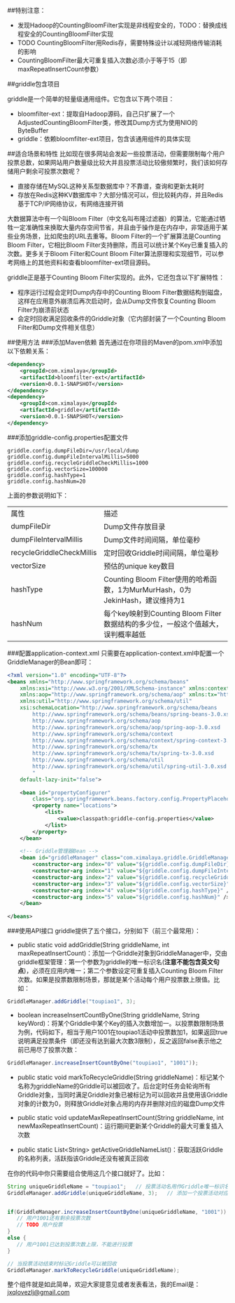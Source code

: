 ##特别注意：
* 发现Hadoop的CountingBloomFilter实现是非线程安全的，TODO：替换成线程安全的CountingBloomFilter实现
* TODO CountingBloomFilter用Redis存，需要特殊设计以减轻网络传输消耗的影响
* CountingBloomFilter最大可重复插入次数必须小于等于15（即maxRepeatInsertCount参数）

##griddle包含项目

griddle是一个简单的轻量级通用组件。它包含以下两个项目：

* bloomfilter-ext：提取自Hadoop源码，自己只扩展了一个AdjustedCountingBloomFilter类，修改其Dump方式为使用NIO的ByteBuffer
* griddle：依赖bloomfilter-ext项目，包含该通用组件的具体实现

##适合场景和特性
比如现在很多网站会发起一些投票活动，但需要限制每个用户投票总数，如果网站用户数量级比较大并且投票活动比较傲频繁时，我们该如何存储用户剩余可投票次数呢？

* 直接存储在MySQL这种关系型数据库中？不靠谱，查询和更新太耗时
* 存放在Redis这种KV数据库中？大部分情况可以，但比较耗内存，并且Redis基于TCP/IP网络协议，有网络连接开销

大数据算法中有一个叫Bloom Filter（中文名叫布隆过滤器）的算法，它能通过牺牲一定准确性来换取大量内存空间节省，并且由于操作是在内存中，非常适用于某些业务场景，比如爬虫的URL去重等。Bloom Filter的一个扩展算法是Counting Bloom Filter，它相比Bloom Filter支持删除，而且可以统计某个Key已重复插入的次数。更多关于Bloom Filter和Count Bloom Filter算法原理和实现细节，可以参考网络上的其他资料和查看bloomfilter-ext项目源码。

griddle正是基于Counting Bloom Filter实现的。此外，它还包含以下扩展特性：

* 程序运行过程会定时Dump内存中的Counting Bloom Filter数据结构到磁盘，这样在应用意外崩溃后再次启动时，会从Dump文件恢复Counting Bloom Filter为崩溃前状态
* 会定时回收满足回收条件的Griddle对象（它内部封装了一个Counting Bloom Filter和Dump文件相关信息）

##使用方法
###添加Maven依赖
首先通过在你项目的Maven的pom.xml中添加以下依赖关系：

```xml
<dependency>
    <groupId>com.ximalaya</groupId>
	<artifactId>bloomfilter-ext</artifactId>
	<version>0.0.1-SNAPSHOT</version>
</dependency>
<dependency>
	<groupId>com.ximalaya</groupId>
	<artifactId>griddle</artifactId>
	<version>0.0.1-SNAPSHOT</version>
</dependency>
```
###添加griddle-config.properties配置文件
```properties
griddle.config.dumpFileDir=/usr/local/dump
griddle.config.dumpFileIntervalMillis=5000
griddle.config.recycleGriddleCheckMillis=1000
griddle.config.vectorSize=100000
griddle.config.hashType=1
griddle.config.hashNum=20
```

上面的参数说明如下：
<table>
    <tr>
        <td>属性</td>
        <td>描述</td>
    </tr>
    <tr>
    	<td>dumpFileDir</td>
    	<td>Dump文件存放目录</td>
    </tr>
    <tr>
    	<td>dumpFileIntervalMillis</td>
    	<td>Dump文件时间间隔，单位毫秒</td>
    </tr>
    <tr>
    	<td>recycleGriddleCheckMillis</td>
    	<td>定时回收Griddle时间间隔，单位毫秒</td>
    </tr>
    <tr>
    	<td>vectorSize</td>
    	<td>预估的unique key数目</td>
    </tr>
    <tr>
    	<td>hashType</td>
    	<td>Counting Bloom Filter使用的哈希函数，1为MurMurHash，0为JekinHash，建议维持为1</td>
    </tr>
    <tr>
    	<td>hashNum</td>
    	<td>每个key映射到Counting Bloom Filter数据结构的多少位，一般这个值越大，误判概率越低</td>
    </tr>
</table>

###配置application-context.xml
只需要在application-context.xml中配置一个GriddleManager的Bean即可：
```xml
<?xml version="1.0" encoding="UTF-8"?>
<beans xmlns="http://www.springframework.org/schema/beans"
	xmlns:xsi="http://www.w3.org/2001/XMLSchema-instance" xmlns:context="http://www.springframework.org/schema/context"
	xmlns:aop="http://www.springframework.org/schema/aop" xmlns:tx="http://www.springframework.org/schema/tx"
	xmlns:util="http://www.springframework.org/schema/util"
	xsi:schemaLocation="http://www.springframework.org/schema/beans
		http://www.springframework.org/schema/beans/spring-beans-3.0.xsd
		http://www.springframework.org/schema/aop
		http://www.springframework.org/schema/aop/spring-aop-3.0.xsd
		http://www.springframework.org/schema/context
		http://www.springframework.org/schema/context/spring-context-3.0.xsd
		http://www.springframework.org/schema/tx
		http://www.springframework.org/schema/tx/spring-tx-3.0.xsd
		http://www.springframework.org/schema/util
		http://www.springframework.org/schema/util/spring-util-3.0.xsd
		"
	default-lazy-init="false">
	
	<bean id="propertyConfigurer"
		class="org.springframework.beans.factory.config.PropertyPlaceholderConfigurer">
		<property name="locations">
			<list>
				<value>classpath:griddle-config.properties</value>
			</list>
		</property>
	</bean>
	
	<!-- Griddle管理器Bean -->
	<bean id="griddleManager" class="com.ximalaya.griddle.GriddleManager">
		<constructor-arg index="0" value="${griddle.config.dumpFileDir}" />
		<constructor-arg index="1" value="${griddle.config.dumpFileIntervalMillis}" />
		<constructor-arg index="2" value="${griddle.config.recycleGriddleCheckMillis}" />
		<constructor-arg index="3" value="${griddle.config.vectorSize}" />
		<constructor-arg index="4" value="${griddle.config.hashType}" />
		<constructor-arg index="5" value="${griddle.config.hashNum}" />
	</bean>
	
</beans>
```

###使用API接口
griddle提供了五个接口，分别如下（前三个最常用）：

* public static void addGriddle(String griddleName, int maxRepeatInsertCount)：添加一个Griddle对象到GriddleManager中，交由griddle框架管理：第一个参数为griddle的唯一标识名(<strong>注意不能包含英文句点</strong>)，必须在应用内唯一；第二个参数设定可重复插入Counting Bloom Filter次数。如果是投票数限制场景，那就是某个活动每个用户投票数上限值。比如：

```java
GriddleManager.addGriddle("toupiao1", 3);
```

* boolean increaseInsertCountByOne(String griddleName, String keyWord)：将某个Griddle中某个Key的插入次数增加一。以投票数限制场景为例，代码如下，相当于用户1001在toupiao1活动中投票数加1，如果返回true说明满足投票条件（即还没有达到最大次数3限制），反之返回false表示他之前已用尽了投票次数：

```java
GriddleManager.increaseInsertCountByOne("toupiao1", "1001"));
```

* public static void markToRecycleGriddle(String griddleName)：标记某个名称为griddleName的Griddle可以被回收了。后台定时任务会轮询所有Griddle对象，当同时满足Griddle对象已被标记为可以回收并且使用该Griddle对象的计数为0，则释放Griddle对象占用的内存并删除对应的磁盘Dump文件

* public static void updateMaxRepeatInsertCount(String griddleName, int newMaxRepeatInsertCount)：运行期间更新某个Griddle的最大可重复插入次数

* public static List&lt;String&gt; getActiveGriddleNameList()：获取活跃Griddle的名称列表，活跃指该Griddle还没有被真正回收

在你的代码中你只需要组合使用这几个接口就好了。比如：
```java
String uniqueGriddleName = "toupiao1";   // 投票活动名用作Griddle唯一标识名
GriddleManager.addGriddle(uniqueGriddleName, 3);   // 添加一个投票活动对应的Griddle


if(GriddleManager.increaseInsertCountByOne(uniqueGriddleName, "1001")) {
   // 用户1001还有剩余投票次数
   // TODO 用户投票
}
else {
   // 用户1001已达到投票次数上限，不能进行投票
}

// 当投票活动结束时标记Griddle可以被回收
GriddleManager.markToRecycleGriddle(uniqueGriddleName);
```

整个组件就是如此简单，欢迎大家提意见或者发表看法，我的Email是：jxqlovezlj@gmail.com
